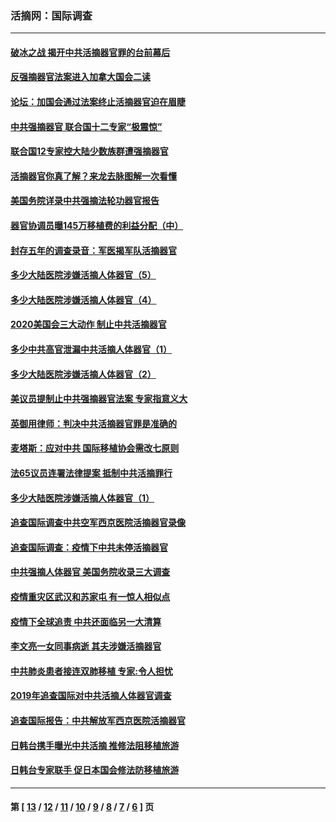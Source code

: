 ### 活摘网：国际调查
---
#### [破冰之战 揭开中共活摘器官罪的台前幕后](../../pages/nf5947/n13082457.md?07140430) 
#### [反强摘器官法案进入加拿大国会二读](../../pages/nf5947/n13033450.md?07140430) 
#### [论坛：加国会通过法案终止活摘器官迫在眉睫](../../pages/nf5947/n13029839.md?07140430) 
#### [中共强摘器官 联合国十二专家“极震惊”](../../pages/nf5947/n13024313.md?07140430) 
#### [联合国12专家控大陆少数族群遭强摘器官](../../pages/nf5947/n13023877.md?07140430) 
#### [活摘器官你真了解？来龙去脉图解一次看懂](../../pages/nf5947/n13013820.md?07140430) 
#### [美国务院详录中共强摘法轮功器官报告](../../pages/nf5947/n12944519.md?07140430) 
#### [器官协调员曝145万移植费的利益分配（中）](../../pages/nf5947/n12894547.md?07140430) 
#### [封存五年的调查录音：军医揭军队活摘器官](../../pages/nf5947/n12798692.md?07140430) 
#### [多少大陆医院涉嫌活摘人体器官（5）](../../pages/nf5947/n12768383.md?07140430) 
#### [多少大陆医院涉嫌活摘人体器官（4）](../../pages/nf5947/n12664434.md?07140430) 
#### [2020美国会三大动作 制止中共活摘器官](../../pages/nf5947/n12682004.md?07140430) 
#### [多少中共高官泄漏中共活摘人体器官（1）](../../pages/nf5947/n12671234.md?07140430) 
#### [多少大陆医院涉嫌活摘人体器官（2）](../../pages/nf5947/n12655589.md?07140430) 
#### [美议员提制止中共强摘器官法案 专家指意义大](../../pages/nf5947/n12630561.md?07140430) 
#### [英御用律师：判决中共活摘器官罪是准确的](../../pages/nf5947/n12580740.md?07140430) 
#### [麦塔斯：应对中共 国际移植协会需改七原则](../../pages/nf5947/n12514711.md?07140430) 
#### [法65议员连署法律提案 抵制中共活摘罪行](../../pages/nf5947/n12437047.md?07140430) 
#### [多少大陆医院涉嫌活摘人体器官（1）](../../pages/nf5947/n12414284.md?07140430) 
#### [追查国际调查中共空军西京医院活摘器官录像](../../pages/nf5947/n12348837.md?07140430) 
#### [追查国际调查：疫情下中共未停活摘器官](../../pages/nf5947/n12273415.md?07140430) 
#### [中共强摘人体器官 美国务院收录三大调查](../../pages/nf5947/n12181488.md?07140430) 
#### [疫情重灾区武汉和苏家屯 有一惊人相似点](../../pages/nf5947/n12150824.md?07140430) 
#### [疫情下全球追责 中共还面临另一大清算](../../pages/nf5947/n12070397.md?07140430) 
#### [李文亮一女同事病逝 其夫涉嫌活摘器官](../../pages/nf5947/n11957882.md?07140430) 
#### [中共肺炎患者接连双肺移植 专家:令人担忧](../../pages/nf5947/n11945516.md?07140430) 
#### [2019年追查国际对中共活摘人体器官调查](../../pages/nf5947/n11917733.md?07140430) 
#### [追查国际报告：中共解放军西京医院活摘器官](../../pages/nf5947/n11838359.md?07140430) 
#### [日韩台携手曝光中共活摘 推修法阻移植旅游](../../pages/nf5947/n11712046.md?07140430) 
#### [日韩台专家联手 促日本国会修法防移植旅游](../../pages/nf5947/n11708887.md?07140430) 

---
#### 第 [ [13](./13.md?07140430) / [12](./12.md?07140430) / [11](./11.md?07140430) / [10](./10.md?07140430) / [9](./9.md?07140430) / [8](./8.md?07140430) / [7](./7.md?07140430) / [6](./6.md?07140430) ] 页

